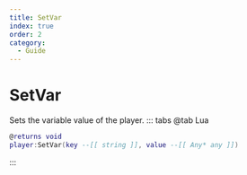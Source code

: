 ```yaml
---
title: SetVar
index: true
order: 2
category:
  - Guide
---
```


# SetVar
Sets the variable value of the player.
::: tabs
@tab Lua
```lua
@returns void
player:SetVar(key --[[ string ]], value --[[ Any* any ]])
```

:::